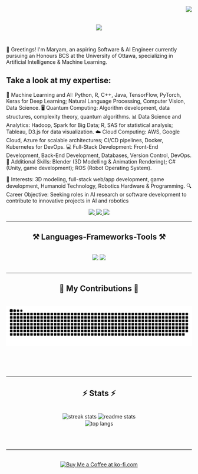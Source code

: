 <!-- Header with Swapping and Typing Text -->
<!-- Visitor badge with inline CSS -->
<img align="right" src="https://visitor-badge.laobi.icu/badge?page_id=CosmicGirl-m.CosmicGirl-m" >

<!-- Heading with inline CSS -->
<h1 align="center">
    <img src="https://readme-typing-svg.herokuapp.com/?font=Righteous&size=35&center=true&vCenter=true&width=500&height=70&duration=5000&color=000000&lines=Hi+There!+I'm+Maryam;Welcome+to+my+GitHub." />
</h1>
<br/>
👋 Greetings! I'm Maryam, an aspiring Software & AI Engineer currently pursuing an Honours BCS at the University of Ottawa, specializing in Artificial Intelligence & Machine Learning.
<br/>

## Take a look at my expertise:
🧠 Machine Learning and AI: Python, R, C++, Java, TensorFlow, PyTorch, Keras for Deep Learning; Natural Language Processing, Computer Vision, Data Science.
🖥️ Quantum Computing: Algorithm development, data structures, complexity theory, quantum algorithms. 
📊 Data Science and Analytics: Hadoop, Spark for Big Data; R, SAS for statistical analysis; Tableau, D3.js for data visualization.
☁️ Cloud Computing: AWS, Google Cloud, Azure for scalable architectures; CI/CD pipelines, Docker, Kubernetes for DevOps.
💻 Full-Stack Development: Front-End Development, Back-End Development, Databases, Version Control, DevOps.
🎨 Additional Skills: Blender (3D Modelling & Animation Rendering); C# (Unity, game development); ROS (Robot Operating System).

🌟 Interests: 3D modeling, full-stack web/app development, game development, Humanoid Technology, Robotics Hardware & Programming. 
🔍 Career Objective: Seeking roles in AI research or software development to contribute to innovative projects in AI and robotics

 </div>
 
<div align="center"> 
  <a href="mailto:pedro.sales.muniz@gmail.com">
    <img src="https://img.shields.io/badge/Gmail-333333?style=for-the-badge&logo=gmail&logoColor=red" />
  </a>
  <a href="https://linkedin.com/in/pedro-sales-muniz" target="_blank">
    <img src="https://img.shields.io/badge/LinkedIn-0077B5?style=for-the-badge&logo=linkedin&logoColor=white" target="_blank" />
  </a>
  <a href="https://salesp07.github.io" target="_blank">
     <img src="https://img.shields.io/badge/Portfolio-FF5722?style=for-the-badge&logo=todoist&logoColor=white" target="_blank" /> <!-- sqlite, safari, google-chrome are other good icon options -->
  </a>
</div>

 <hr/>
 
<h2 align="center">⚒️ Languages-Frameworks-Tools ⚒️</h2>
<br/>
<div align="center">
    <img src="https://skillicons.dev/icons?i=react,bootstrap,mui,html,css,vscode,github,figma,tailwind,git,r" />
    <img src="https://skillicons.dev/icons?i=nodejs,python,javascript,typescript,express,firebase,mongodb,c,java,nextjs,mysql,flask" /><br>
</div>

<br/>
<hr/>

<div align="center">
  <h2>🐍 My Contributions 🐍</h2>
  <br>
  <img alt="snake eating my contributions" src="https://raw.githubusercontent.com/salesp07/salesp07/output/github-contribution-grid-snake.svg" />
  
  <br/><br/><br/>
</div>

<hr/>

<h2 align="center">⚡ Stats ⚡</h2>
<br>
<div align=center>
  <img width=390 src="https://github-readme-streak-stats-salesp07.vercel.app/?user=salesp07&count_private=true&theme=react&border_radius=10" alt="streak stats"/>
  <img width=390 src="https://github-readme-stats-salesp07.vercel.app/api?username=salesp07&count_private=true&show_icons=true&theme=react&rank_icon=github&border_radius=10" alt="readme stats" />
  <br/>
  <img width=325 align="center" src="https://github-readme-stats-salesp07.vercel.app/api/top-langs/?username=salesp07&hide=HTML&langs_count=8&layout=compact&theme=react&border_radius=10&size_weight=0.5&count_weight=0.5&exclude_repo=github-readme-stats" alt="top langs" />
</div>

<br/><br/>

<hr/>

<br/>

<div align="center">
<a href='https://ko-fi.com/V7V4RAK9C' target='_blank'><img height='64' style='border:0px;height:64px;' src='https://storage.ko-fi.com/cdn/kofi1.png?v=3' border='0' alt='Buy Me a Coffee at ko-fi.com' /></a>
</div>

<br/>
